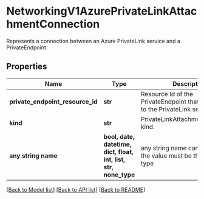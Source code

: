 # NetworkingV1AzurePrivateLinkAttachmentConnection

Represents a connection between an Azure PrivateLink service and a PrivateEndpoint.

## Properties
Name | Type | Description | Notes
------------ | ------------- | ------------- | -------------
**private_endpoint_resource_id** | **str** | Resource Id of the PrivateEndpoint that is connected to the PrivateLink service.  | 
**kind** | **str** | PrivateLinkAttachmentConnection kind. | defaults to "AzurePrivateLinkAttachmentConnection"
**any string name** | **bool, date, datetime, dict, float, int, list, str, none_type** | any string name can be used but the value must be the correct type | [optional]

[[Back to Model list]](../README.md#documentation-for-models) [[Back to API list]](../README.md#documentation-for-api-endpoints) [[Back to README]](../README.md)


